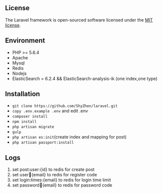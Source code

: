 
## License

The Laravel framework is open-sourced software licensed under the [MIT license](http://opensource.org/licenses/MIT).

## Environment

 - PHP >= 5.6.4
 - Apache
 - Mysql
 - Redis
 - Nodejs
 - ElasticSearch = 6.2.4 && ElasticSearch-analysis-ik (one index,one type)

## Installation

 - `git clone https://github.com/ShyZhen/laravel.git`
 - `copy .env.example .env` and edit .env
 - `composer install`
 - `npm install`
 - `php artisan migrate`  
 - `gulp`
 - `php artisan es:init`(create index and mapping for post)
 - `php artisan passport:install`


 ## Logs

 1. set post:user:{id} to redis for create post
 2. set user:email:{email} to redis for register code
 3. set login:times:{email} to redis for login time limit
 4. set password:email:{email} to redis for password code

